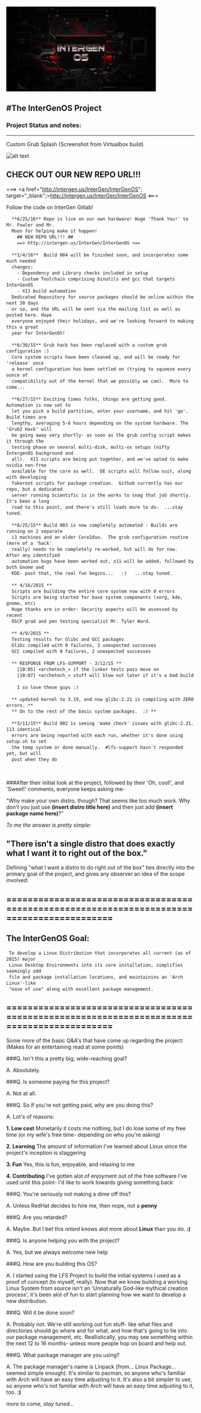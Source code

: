 ![alt text](https://github.com/InterGenOS/build_001/blob/master/InterGenOS-2015-02-21-400x226.png "InterGen OSsD")


#**The InterGenOS Project**
---


### Project Status and notes:
---
  Custom Grub Splash (Screenshot from Virtualbox build)


  ![alt text](https://intergenstudios.com/Downloads/Grub_Splash.png "InterGen OSsD")

## CHECK OUT OUR NEW REPO URL!!!  

  ===> <a href="http://intergen.us/InterGen/InterGenOS"; target="_blank";>http://intergen.us/InterGen/InterGenOS</a> <===

  Follow the code on InterGen Gitlab!
  
```
  **6/25/16** Repo is live on our own hardware! Huge 'Thank You!' to Mr. Fowler and Mr.
  Moon for helping make it happen!
    ## NEW REPO URL!!! ##
    ==> http://intergen.us/InterGen/InterGenOS <==
  
  **1/4/16**  Build 004 will be finished soon, and incorporates some much needed
  changes:
    - Dependency and Library checks included in setup
    - Custom Toolchain comprising binutils and gcc that targets InterGenOS
    - X11 build automation
  Dedicated Repository for source packages should be online within the next 30 days
  or so, and the URL will be sent via the mailing list as well as posted here. Hope
  everyone enjoyed their holidays, and we're looking forward to making this a great
  year for InterGenOS!

  **6/30/15** Grub hack has been replaced with a custom grub configuration :)
  Core system scripts have been cleaned up, and will be ready for 'release' once
  a kernel configuration has been settled on (trying to squeeze every ounce of
  compatibility out of the kernel that we possibly we can).  More to come...

  **6/27/15** Exciting times folks, things are getting good.  Automation is now set to
  let you pick a build partition, enter your username, and hit 'go'.  Build times are
  lengthy, averaging 5-6 hours depending on the system hardware. The 'Grub2 Hack' will
  be going away very shortly- as soon as the grub config script makes it through the
  testing phase on several multi-disk, multi-os setups (nifty IntergenOS background and
  all).  X11 scripts are being put together, and we've opted to make nvidia non-free
  available for the core as well.  DE scripts will follow suit, along with developing
  fakeroot scripts for package creation.  Github currently has our repo, but a dedicated
  server running Scientific is in the works to snag that job shortly.  It's been a long
  road to this point, and there's still loads more to do-  ...stay tuned.

  **6/25/15** Build 003 is now completely automated - Builds are running on 2 separate
  i3 machines and an older Core2duo.  The grub configuration routine (more of a 'hack'
  really) needs to be completely re-worked, but will do for now.  After any identified
  automation bugs have been worked out, x11 will be added, followed by both Gnome and
  KDE- past that, the real fun begins...   :)   ...stay tuned.

  ** 4/16/2015 **
  Scripts are building the entire core system now with 0 errors
  Scripts are being started for base system components (xorg, kde, gnome, etc)
  Huge thanks are in order- Security aspects will be assessed by recent
  OSCP grad and pen testing specialist Mr. Tyler Ward.

  ** 4/9/2015 **
  Testing results for Glibc and GCC packages
  Glibc compiled with 0 failures, 3 unexpected successes
  GCC compiled with 0 failures, 2 unexpected successes

  ** RESPONSE FROM LFS-SUPPORT - 3/12/15 **
    [10:05] <archetech_> if the linker tests pass move on
    [10:07] <archetech_> stuff will blow out later if it's a bad build

    I so love these guys :)

  ** updated kernel to 3.19, and now glibc-2.21 is compiling with ZERO errors. **
  ** On to the rest of the basic system packages.  :) **

  **3/11/15** Build 002 is seeing 'make check' issues with glibc-2.21.  113 identical
  errors are being reported with each run, whether it's done using setup.sh to set
  the temp system or done manually.  #lfs-support hasn't responded yet, but will
  post when they do

  

```

###After their initial look at the project, followed by their 'Oh, cool!', and 'Sweet!' comments, everyone keeps asking me-


"Why make your own distro, though?  That seems like too much work. Why don't you just
use **(insert distro title here)** and then just add **(insert package name here)**?"


*To me the answer is pretty simple:*


"There isn't a single distro that does exactly what I want it to right out of the box."
-------------------------------------------------------------------------------------




Defining "what I want a distro to do right out of the box" ties directly into the
primary goal of the project, and gives any observer an idea of the scope involved:


==========================================================================================
------------------------------------------------------------------------------------------
The InterGenOS Goal:
--
     To develop a Linux Distribution that incorporates all current (as of 2015) major
     Linux Desktop Environments into its core installation, simplifies seemingly odd
     file and package installation locations, and maintainins an 'Arch Linux'-like
     "ease of use" along with excellent package management.

==========================================================================================
------------------------------------------------------------------------------------------

Some more of the basic Q&A's that have come up regarding the project:
(Makes for an entertaining read at some points)


###Q. Isn't this a pretty big, wide-reaching goal?

A. Absolutely.


###Q. Is someone paying for this project?

A. Not at all.


###Q. So if you're not getting paid, why are you doing this?

A. Lot's of reasons:



  **1. Low cost**  Monetarily it costs me nothing, but I do lose some of my free time
                   (or my wife's free time- depending on who you're asking)


  **2. Learning**  The amount of information I've learned about Linux since the project's
                   inception is staggering


  **3. Fun**  Yes, this is fun, enjoyable, and relaxing to me  


  **4. Contributing**  I've gotten alot of enjoyment out of the free software I've used
                       until this point- I'd like to work towards giving something back



###Q. You're seriously not making a dime off this?

A. Unless RedHat decides to hire me, then nope, not a **penny**


###Q. Are you retarded?

A. Maybe. But I bet this *retard* knows alot more about **Linux** than you do.  **:)**


###Q. Is anyone helping you with the project?

A. Yes, but we always welcome new help


###Q. How are you building this OS?

A. I started using the LFS Project to build the initial systems I used as a proof of
   concept (to myself, really). Now that we know building a working Linux System from
   source isn't an 'Unnaturally God-like mythical creation process', it's been alot
   of fun to start planning how we want to develop a new distribution.


###Q. Will it be done soon?

A. Probably not.  We're still working out fun stuff- like what files and directories
   should go where and for what, and how that's going to tie into our package management,
   etc.  Reallistically, you may see something within the next 12 to 16 months- unless
   more people hop on board and help out.


###Q. What package manager are you using?

A. The package manager's name is Linpack (from... Linux Package... seemed simple enough).
   It's similar to pacman, so anyone who's familiar with Arch will have an easy time
   adjusting to it.  It's also a bit simpler to use, so anyone who's not familiar with
   Arch will have an easy time adjusting to it, too.  **:)**


*more to come, stay tuned...*
